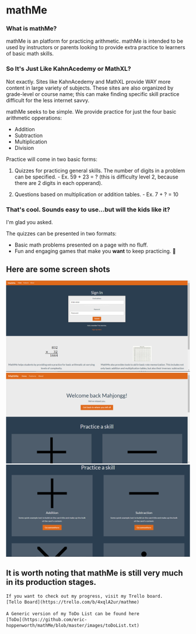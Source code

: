 # mathMe

### What is mathMe?
   mathMe is an platform for practicing arithmetic.
   mathMe is intended to be used by instructors or parents looking to provide extra practice to learners of basic math skills.
   
### So It's Just Like KahnAcedemy or MathXL?

  Not exactly.  Sites like KahnAcedemy and MathXL provide WAY more content in large variety of subjects.  These sites are also organized by grade-level or course name; this can make finding specific skill practice difficult for the less internet savvy.
  
  mathMe seeks to be simple.  We provide practice for just the four basic arithmetic opperations:  
* Addition
* Subtraction
* Multiplication
* Division

Practice will come in two basic forms:
  1. Quizzes for practicing general skills.  The number of digits in a problem can be specified.
    - Ex.  59 + 23 = ? (this is difficulty level 2, because there are 2 digits in each opperand).
    
  2. Questions based on multiplication or addition tables.
    - Ex. 7 + ? = 10

### That's cool.  Sounds easy to use...but will the kids like it?

  I'm glad you asked.
  
  The quizzes can be presented in two formats:
  * Basic math problems presented on a page with no fluff.
  * Fun and engaging games that make you **want** to keep practicing. :tomato:


## Here are some screen shots

![alt text](https://github.com/eric-hoppenworth/mathMe/blob/master/images/screen1.PNG)
![alt text](https://github.com/eric-hoppenworth/mathMe/blob/master/images/screen2.PNG)
![alt text](https://github.com/eric-hoppenworth/mathMe/blob/master/images/screen3.PNG)

## It is worth noting that mathMe is still very much in its production stages.
	If you want to check out my progress, visit my Trello board.
	[Tello Board](https://trello.com/b/4xqlA2ur/mathme)

	A Generic version of my ToDo List can be found here
	[ToDo](https://github.com/eric-hoppenworth/mathMe/blob/master/images/toDoList.txt)